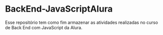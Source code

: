 # BackEnd-JavaScriptAlura
Esse repositório tem como fim armazenar as atividades realizadas no curso de Back End com JavaScript da Alura.
